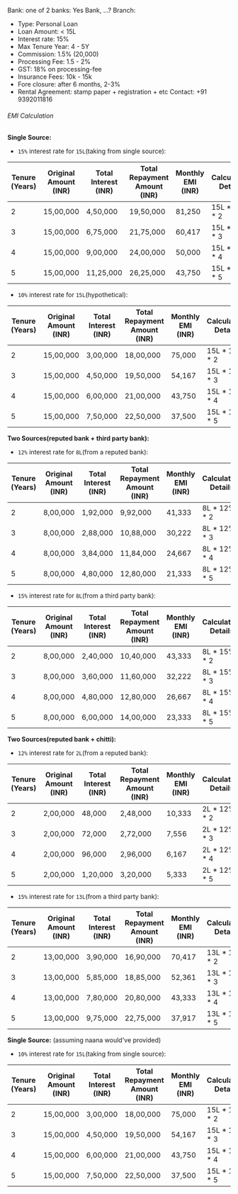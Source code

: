 Bank: one of 2 banks: Yes Bank, …?
Branch: 

- Type: Personal Loan
- Loan Amount: < 15L
- Interest rate: 15%
- Max Tenure Year: 4 - 5Y
- Commission: 1.5% (20,000)
- Processing Fee: 1.5 - 2%
- GST: 18% on processing-fee
- Insurance Fees: 10k - 15k
- Fore closure: after 6 months, 2-3%
- Rental Agreement: stamp paper + registration + etc
Contact: +91 9392011816


###### EMI Calculation

**Single Source:**
- `15%` interest rate for `15L`(taking from single source):

| Tenure (Years) | Original Amount (INR) | Total Interest (INR) | Total Repayment Amount (INR) | Monthly EMI (INR) | Calculation Details |
|----------------|-----------------------|----------------------|------------------------------|-------------------|---------------------|
| 2              | 15,00,000             | 4,50,000             | 19,50,000                    | 81,250            | 15L * 15% * 2       |
| 3              | 15,00,000             | 6,75,000             | 21,75,000                    | 60,417            | 15L * 15% * 3       |
| 4              | 15,00,000             | 9,00,000             | 24,00,000                    | 50,000            | 15L * 15% * 4       |
| 5              | 15,00,000             | 11,25,000            | 26,25,000                    | 43,750            | 15L * 15% * 5       |

- `10%` interest rate for `15L`(hypothetical):

| Tenure (Years) | Original Amount (INR) | Total Interest (INR) | Total Repayment Amount (INR) | Monthly EMI (INR) | Calculation Details |
|----------------|-----------------------|----------------------|------------------------------|-------------------|---------------------|
| 2              | 15,00,000             | 3,00,000             | 18,00,000                    | 75,000            | 15L * 10% * 2       |
| 3              | 15,00,000             | 4,50,000             | 19,50,000                    | 54,167            | 15L * 10% * 3       |
| 4              | 15,00,000             | 6,00,000             | 21,00,000                    | 43,750            | 15L * 10% * 4       |
| 5              | 15,00,000             | 7,50,000             | 22,50,000                    | 37,500            | 15L * 10% * 5       |


**Two Sources(reputed bank + third party bank):**
- `12%` interest rate for `8L`(from a reputed bank):

| Tenure (Years) | Original Amount (INR) | Total Interest (INR) | Total Repayment Amount (INR) | Monthly EMI (INR) | Calculation Details |
|----------------|-----------------------|----------------------|------------------------------|-------------------|---------------------|
| 2              | 8,00,000              | 1,92,000             | 9,92,000                     | 41,333            | 8L * 12% * 2        |
| 3              | 8,00,000              | 2,88,000             | 10,88,000                    | 30,222            | 8L * 12% * 3        |
| 4              | 8,00,000              | 3,84,000             | 11,84,000                    | 24,667            | 8L * 12% * 4        |
| 5              | 8,00,000              | 4,80,000             | 12,80,000                    | 21,333            | 8L * 12% * 5        |

- `15%` interest rate for `8L`(from a third party bank):

| Tenure (Years) | Original Amount (INR) | Total Interest (INR) | Total Repayment Amount (INR) | Monthly EMI (INR) | Calculation Details |
|----------------|-----------------------|----------------------|------------------------------|-------------------|---------------------|
| 2              | 8,00,000              | 2,40,000             | 10,40,000                    | 43,333            | 8L * 15% * 2        |
| 3              | 8,00,000              | 3,60,000             | 11,60,000                    | 32,222            | 8L * 15% * 3        |
| 4              | 8,00,000              | 4,80,000             | 12,80,000                    | 26,667            | 8L * 15% * 4        |
| 5              | 8,00,000              | 6,00,000             | 14,00,000                    | 23,333            | 8L * 15% * 5        |

**Two Sources(reputed bank + chitti):**
- `12%` interest rate for `2L`(from a reputed bank):

| Tenure (Years) | Original Amount (INR) | Total Interest (INR) | Total Repayment Amount (INR) | Monthly EMI (INR) | Calculation Details |
|----------------|-----------------------|----------------------|------------------------------|-------------------|---------------------|
| 2              | 2,00,000              | 48,000               | 2,48,000                     | 10,333            | 2L * 12% * 2        |
| 3              | 2,00,000              | 72,000               | 2,72,000                     | 7,556             | 2L * 12% * 3        |
| 4              | 2,00,000              | 96,000               | 2,96,000                     | 6,167             | 2L * 12% * 4        |
| 5              | 2,00,000              | 1,20,000             | 3,20,000                     | 5,333             | 2L * 12% * 5        |

- `15%` interest rate for `13L`(from a third party bank):

| Tenure (Years) | Original Amount (INR) | Total Interest (INR) | Total Repayment Amount (INR) | Monthly EMI (INR) | Calculation Details |
|----------------|-----------------------|----------------------|------------------------------|-------------------|---------------------|
| 2              | 13,00,000             | 3,90,000             | 16,90,000                    | 70,417            | 13L * 15% * 2       |
| 3              | 13,00,000             | 5,85,000             | 18,85,000                    | 52,361            | 13L * 15% * 3       |
| 4              | 13,00,000             | 7,80,000             | 20,80,000                    | 43,333            | 13L * 15% * 4       |
| 5              | 13,00,000             | 9,75,000             | 22,75,000                    | 37,917            | 13L * 15% * 5       |


**Single Source:** (assuming naana would've provided)
- `10%` interest rate for `15L`(taking from single source):

| Tenure (Years) | Original Amount (INR) | Total Interest (INR) | Total Repayment Amount (INR) | Monthly EMI (INR) | Calculation Details |
|----------------|-----------------------|----------------------|------------------------------|-------------------|---------------------|
| 2              | 15,00,000             | 3,00,000             | 18,00,000                    | 75,000            | 15L * 10% * 2       |
| 3              | 15,00,000             | 4,50,000             | 19,50,000                    | 54,167            | 15L * 10% * 3       |
| 4              | 15,00,000             | 6,00,000             | 21,00,000                    | 43,750            | 15L * 10% * 4       |
| 5              | 15,00,000             | 7,50,000             | 22,50,000                    | 37,500            | 15L * 10% * 5       |
